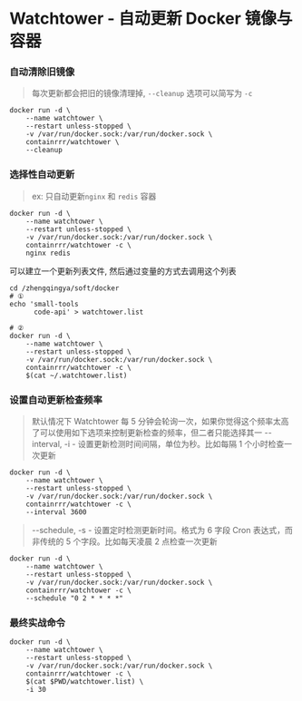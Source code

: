 # Watchtower - 自动更新 Docker 镜像与容器


### 自动清除旧镜像

> 每次更新都会把旧的镜像清理掉, `--cleanup` 选项可以简写为 `-c`

```shell script
docker run -d \
    --name watchtower \
    --restart unless-stopped \
    -v /var/run/docker.sock:/var/run/docker.sock \
    containrrr/watchtower \
    --cleanup
```

### 选择性自动更新

> ex: 只自动更新`nginx` 和 `redis` 容器

```shell script
docker run -d \
    --name watchtower \
    --restart unless-stopped \
    -v /var/run/docker.sock:/var/run/docker.sock \
    containrrr/watchtower -c \
    nginx redis
```

可以建立一个更新列表文件, 然后通过变量的方式去调用这个列表


```shell script
cd /zhengqingya/soft/docker
# ① 
echo 'small-tools
      code-api' > watchtower.list

# ② 
docker run -d \
    --name watchtower \
    --restart unless-stopped \
    -v /var/run/docker.sock:/var/run/docker.sock \
    containrrr/watchtower -c \
    $(cat ~/.watchtower.list)
```


### 设置自动更新检查频率

> 默认情况下 Watchtower 每 5 分钟会轮询一次，如果你觉得这个频率太高了可以使用如下选项来控制更新检查的频率，但二者只能选择其一
> --interval, -i - 设置更新检测时间间隔，单位为秒。比如每隔 1 个小时检查一次更新

```shell script
docker run -d \
    --name watchtower \
    --restart unless-stopped \
    -v /var/run/docker.sock:/var/run/docker.sock \
    containrrr/watchtower -c \
    --interval 3600
```

> --schedule, -s - 设置定时检测更新时间。格式为 6 字段 Cron 表达式，而非传统的 5 个字段。比如每天凌晨 2 点检查一次更新

```shell script
docker run -d \
    --name watchtower \
    --restart unless-stopped \
    -v /var/run/docker.sock:/var/run/docker.sock \
    containrrr/watchtower -c \
    --schedule "0 2 * * * *"
```


### 最终实战命令

```shell script
docker run -d \
    --name watchtower \
    --restart unless-stopped \
    -v /var/run/docker.sock:/var/run/docker.sock \
    containrrr/watchtower -c \
    $(cat $PWD/watchtower.list) \
    -i 30
```
